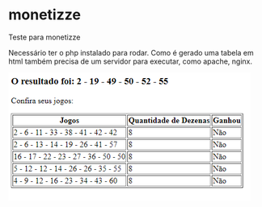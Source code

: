 # monetizze
Teste para monetizze

Necessário ter o php instalado para rodar. 
Como é gerado uma tabela em html também precisa de um servidor para executar, como apache, nginx. 

![alt text](https://raw.githubusercontent.com/mirdnas/monetizze/main/jogo.png)
